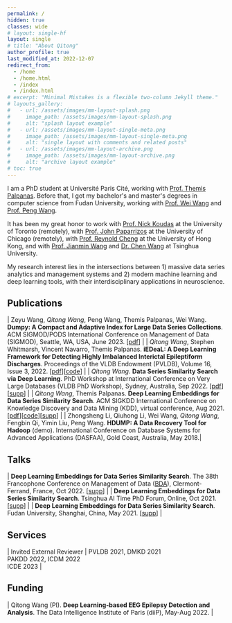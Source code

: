 ```yaml
---
permalink: /
hidden: true
classes: wide
# layout: single-hf
layout: single
# title: "About Qitong"
author_profile: true
last_modified_at: 2022-12-07
redirect_from: 
  - /home
  - /home.html
  - /index
  - /index.html
# excerpt: "Minimal Mistakes is a flexible two-column Jekyll theme."
# layouts_gallery:
#   - url: /assets/images/mm-layout-splash.png
#     image_path: /assets/images/mm-layout-splash.png
#     alt: "splash layout example"
#   - url: /assets/images/mm-layout-single-meta.png
#     image_path: /assets/images/mm-layout-single-meta.png
#     alt: "single layout with comments and related posts"
#   - url: /assets/images/mm-layout-archive.png
#     image_path: /assets/images/mm-layout-archive.png
#     alt: "archive layout example"
# toc: true
---
```


I am a PhD student at Université Paris Cité, working with [Prof. Themis Palpanas](https://helios2.mi.parisdescartes.fr/~themisp/home.html). Before that, I got my bachelor's and master's degrees in computer science from Fudan University, working with [Prof. Wei Wang](https://dblp.uni-trier.de/pid/w/WeiWang9.html) and [Prof. Peng Wang](https://scholar.google.com/citations?user=fxcAZkoAAAAJ).

It has been my great honor to work with [Prof. Nick Koudas](https://www.cs.toronto.edu/~koudas/) at the University of Toronto (remotely), with [Prof. John Paparrizos](https://www.paparrizos.org/) at the University of Chicago (remotely), with [Prof. Reynold Cheng](https://i.cs.hku.hk/~ckcheng/) at the University of Hong Kong, and with [Prof. Jianmin Wang](https://scholar.google.com/citations?user=MiovcboAAAAJ) and [Dr. Chen Wang](https://dblp.uni-trier.de/pid/82/4206-18.html) at Tsinghua University.

My research interest lies in the intersections between 1) massive data series analytics and management systems and 2) modern machine learning and deep learning tools, with their interdisciplinary applications in neuroscience.

## Publications

| Zeyu Wang, *Qitong Wang*, Peng Wang, Themis Palpanas, Wei Wang. **Dumpy: A Compact and Adaptive Index for Large Data Series Collections**. ACM SIGMOD/PODS International Conference on Management of Data (SIGMOD), Seattle, WA, USA, June 2023. \[[pdf](/)\] |
| *Qitong Wang*, Stephen Whitmarsh, Vincent Navarro, Themis Palpanas. **iEDeaL: A Deep Learning Framework for Detecting Highly Imbalanced Interictal Epileptiform Discharges**. Proceedings of the VLDB Endowment (PVLDB), Volume 16, Issue 3, 2022. \[[pdf](https://www.vldb.org/pvldb/vol16/p480-wang.pdf)\]\[[code](https://github.com/qtwang/iEDeaL)\] |
| *Qitong Wang*. **Data Series Similarity Search via Deep Learning**. PhD Workshop at International Conference on Very Large Databases (VLDB PhD Workshop), Sydney, Australia, Sep 2022. \[[pdf](/assets/pdf/vldb22phdws-seanet.pdf)\]\[[supp](/kdd21-seanet)\] |
| *Qitong Wang*, Themis Palpanas. **Deep Learning Embeddings for Data Series Similarity Search**. ACM SIGKDD International Conference on Knowledge Discovery and Data Mining (KDD), virtual conference, Aug 2021. \[[pdf](/assets/pdf/kdd21-seanet.pdf)\]\[[code](https://github.com/qtwang/SEAnet)\]\[[supp](/kdd21-seanet)\] |
| Zhongsheng Li, Qiuhong Li, Wei Wang, *Qitong Wang*, Fengbin Qi, Yimin Liu, Peng Wang. **HDUMP: A Data Recovery Tool for Hadoop** (demo). International Conference on Database Systems for Advanced Applications (DASFAA), Gold Coast, Australia, May 2018.|

## Talks

| **Deep Learning Embeddings for Data Series Similarity Search**. The 38th Francophone Conference on Management of Data ([BDA](https://bda2022.sciencesconf.org/)), Clermont-Ferrand, France, Oct 2022. \[[supp](/kdd21-seanet)\] |
| **Deep Learning Embeddings for Data Series Similarity Search**. Tsinghua AI Time PhD Forum, Online, Oct 2021. \[[supp](/kdd21-seanet)\] |
| **Deep Learning Embeddings for Data Series Similarity Search**. Fudan University, Shanghai, China, May 2021. \[[supp](/kdd21-seanet)\] |

## Services

| Invited External Reviewer | PVLDB 2021, DMKD 2021<br>PAKDD 2022, ICDM 2022<br>ICDE 2023 |

## Funding

| Qitong Wang (PI). **Deep Learning-based EEG Epilepsy Detection and Analysis**. The Data Intelligence Institute of Paris (diiP), May-Aug 2022. |
